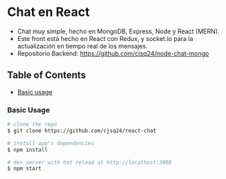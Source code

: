 # Chat en React

- Chat muy simple, hecho en MongoDB, Express, Node y React (MERN).
- Este front está hecho en React con Redux, y socket.io para la actualización en tiempo real de los mensajes.
- Repositorio Backend: https://github.com/cjsq24/node-chat-mongo

## Table of Contents

* [Basic usage](#basic_usage)

### Basic Usage

``` bash
# clone the repo
$ git clone https://github.com/cjsq24/react-chat

# install app's dependencies
$ npm install

# dev server with hot reload at http://localhost:3000
$ npm start
```